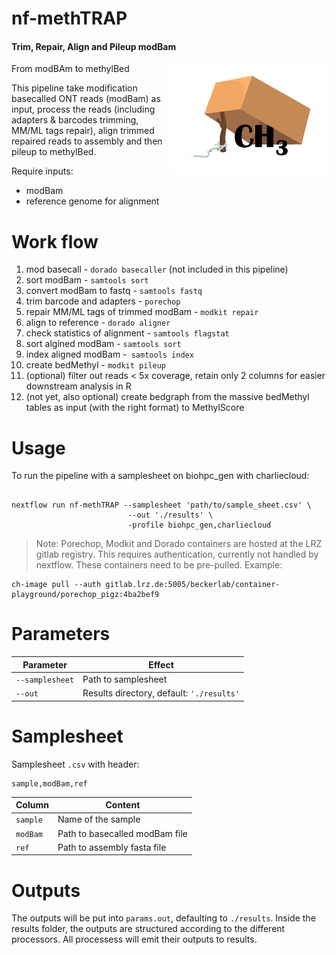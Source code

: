 # nf-methTRAP

#### Trim, Repair, Align and Pileup modBam

<img align="right" src="img/methTRAP_logo.png" width="250px">

From modBAm to methylBed

This pipeline take modification basecalled ONT reads (modBam) as input, process the reads (including adapters & barcodes trimming, MM/ML tags repair), align trimmed repaired reads to assembly and then pileup to methylBed. 

Require inputs:

 * modBam 
 * reference genome for alignment 

# Work flow

1. mod basecall - `dorado basecaller` (not included in this pipeline)
2. sort modBam - `samtools sort`
3. convert modBam to fastq - `samtools fastq`
4. trim barcode and adapters - `porechop`
5. repair MM/ML tags of trimmed modBam - `modkit repair `
6. align to reference - `dorado aligner` 
7. check statistics of alignment - `samtools flagstat`
8. sort algined modBam - `samtools sort`
9. index aligned modBam -` samtools index`
10. create bedMethyl - `modkit pileup`
11. (optional) filter out reads < 5x coverage, retain only 2 columns for easier downstream analysis in R   
12. (not yet, also optional) create bedgraph from the massive bedMethyl tables as input (with the right format) to MethylScore

# Usage

To run the pipeline with a samplesheet on biohpc_gen with charliecloud:

```

nextflow run nf-methTRAP --samplesheet 'path/to/sample_sheet.csv' \
                          --out './results' \
                          -profile biohpc_gen,charliecloud
```

> Note: Porechop, Modkit and Dorado containers are hosted at the LRZ gitlab registry. This requires authentication, currently not handled by nextflow. These containers need to be pre-pulled. Example: 


    ch-image pull --auth gitlab.lrz.de:5005/beckerlab/container-playground/porechop_pigz:4ba2bef9

# Parameters

| Parameter | Effect |
| --- | --- |
| `--samplesheet` | Path to samplesheet |
| `--out` | Results directory, default: `'./results'` |

# Samplesheet

Samplesheet `.csv` with header:

```
sample,modBam,ref
```

| Column | Content |
| --- | --- |
| `sample` | Name of the sample |
| `modBam` | Path to basecalled modBam file |
| `ref` | Path to assembly fasta file |


# Outputs

The outputs will be put into `params.out`, defaulting to `./results`. Inside the results folder, the outputs are structured according to the different processors. 
All processess will emit their outputs to results.
